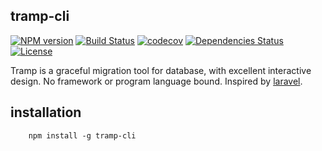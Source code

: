 ## tramp-cli

[![NPM version](https://img.shields.io/npm/v/tramp-cli.svg?style=flat-square)](http://badge.fury.io/js/tramp-cli)
[![Build Status](https://travis-ci.org/mr5/tramp-cli.svg?branch=master)](https://travis-ci.org/mr5/tramp-cli)
[![codecov](https://codecov.io/gh/mr5/tramp-cli/branch/master/graph/badge.svg)](https://codecov.io/gh/mr5/tramp-cli)
[![Dependencies Status](https://david-dm.org/mr5/tramp-cli.svg)](https://david-dm.org/mr5/tramp-cli)
[![License](https://img.shields.io/npm/l/tramp-cli.svg?maxAge=2592000?style=plastic)](https://github.com/mr5/tramp-cli/blob/master/LICENSE)


Tramp is a graceful migration tool for database,  with excellent interactive design.
 No framework or program language bound. Inspired by [laravel](https://laravel.com/docs/5.4/migrations).
 
## installation

```shell
    npm install -g tramp-cli
```
